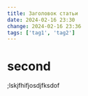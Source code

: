 ```yaml
---
title: Заголовок статьи
date: 2024-02-16 23:30
change: 2024-02-16 23:36
tags: ['tag1', 'tag2']
---
```

# second
;lskjfhifjosdjfksdof
